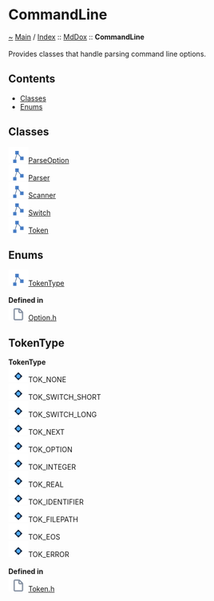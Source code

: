 <!DOCTYPE html>
<html>
<head>
</head>
<body>
<a id="commandline"></a>
<h1>CommandLine</h1>
<a id="namespaceMdDox_1_1CommandLine"></a>
<a id="mddoxcommandline"></a>
<a href="https://github.com/CharlesCarley/MdDox">~</a>
<a href="indexpage.md#main">Main</a>
<span class="inline-text">/</span>
<a href="index.md#index">Index</a>
<span class="inline-text">::</span>
<a href="namespaceMdDox.md#mddox">MdDox</a>
<span class="inline-text">::</span>
<span class="bold-text"><b>CommandLine</b></span>
<br/>
<br/>
<span class="inline-text">Provides classes that handle parsing command line options. </span>
<a id="contents"></a>
<h2>Contents</h2>
<ul>
<li><a href="#classes">Classes</a>
</li>
<li><a href="#enums">Enums</a>
</li>
</ul>
<a id="classes"></a>
<h2>Classes</h2>
<span class="icon-list-item"><a href="classMdDox_1_1CommandLine_1_1ParseOption.md#parseoption" class="icon-list-item"><img src="../images/class24px.svg" class="icon-list-item"/><span class="icon-list-item">ParseOption</span>
</a>
</span>
<br/>
<span class="icon-list-item"><a href="classMdDox_1_1CommandLine_1_1Parser.md#parser" class="icon-list-item"><img src="../images/class24px.svg" class="icon-list-item"/><span class="icon-list-item">Parser</span>
</a>
</span>
<br/>
<span class="icon-list-item"><a href="classMdDox_1_1CommandLine_1_1Scanner.md#scanner" class="icon-list-item"><img src="../images/class24px.svg" class="icon-list-item"/><span class="icon-list-item">Scanner</span>
</a>
</span>
<br/>
<span class="icon-list-item"><a href="structMdDox_1_1CommandLine_1_1Switch.md#switch" class="icon-list-item"><img src="../images/class24px.svg" class="icon-list-item"/><span class="icon-list-item">Switch</span>
</a>
</span>
<br/>
<span class="icon-list-item"><a href="classMdDox_1_1CommandLine_1_1Token.md#token" class="icon-list-item"><img src="../images/class24px.svg" class="icon-list-item"/><span class="icon-list-item">Token</span>
</a>
</span>
<br/>
<a id="enums"></a>
<h2>Enums</h2>
<span class="icon-list-item"><a href="#tokentype" class="icon-list-item"><img src="../images/class24px.svg" class="icon-list-item"/><span class="icon-list-item">TokenType</span>
</a>
</span>
<br/>
<br/>
<span class="bold-text"><b>Defined in</b></span>
<br/>
<span class="icon-list-item"><a href="https://github.com/CharlesCarley/MdDox/blob/master/Source/Utils/CommandLine/Option.h#L29" class="icon-list-item"><img src="../images/file24px.svg" class="icon-list-item"/><span class="icon-list-item">Option.h</span>
</a>
</span>
<br/>
<a id="tokentype"></a>
<h2>TokenType</h2>
<span class="bold-text"><b>TokenType</b></span>
<br/>
<img src="../images/enum24px.svg"/><span class="inline-text">TOK_NONE</span>
<br/>
<img src="../images/enum24px.svg"/><span class="inline-text">TOK_SWITCH_SHORT</span>
<br/>
<img src="../images/enum24px.svg"/><span class="inline-text">TOK_SWITCH_LONG</span>
<br/>
<img src="../images/enum24px.svg"/><span class="inline-text">TOK_NEXT</span>
<br/>
<img src="../images/enum24px.svg"/><span class="inline-text">TOK_OPTION</span>
<br/>
<img src="../images/enum24px.svg"/><span class="inline-text">TOK_INTEGER</span>
<br/>
<img src="../images/enum24px.svg"/><span class="inline-text">TOK_REAL</span>
<br/>
<img src="../images/enum24px.svg"/><span class="inline-text">TOK_IDENTIFIER</span>
<br/>
<img src="../images/enum24px.svg"/><span class="inline-text">TOK_FILEPATH</span>
<br/>
<img src="../images/enum24px.svg"/><span class="inline-text">TOK_EOS</span>
<br/>
<img src="../images/enum24px.svg"/><span class="inline-text">TOK_ERROR</span>
<br/>
<br/>
<span class="bold-text"><b>Defined in</b></span>
<br/>
<span class="icon-list-item"><a href="https://github.com/CharlesCarley/MdDox/blob/master/Source/Utils/CommandLine/Token.h#L29" class="icon-list-item"><img src="../images/file24px.svg" class="icon-list-item"/><span class="icon-list-item">Token.h</span>
</a>
</span>
<br/>
<br/>
</div>
</div>
</body>
</html>
